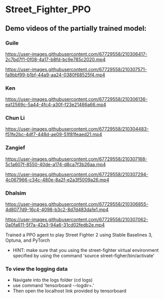 # Street_Fighter_PPO

## Demo videos of the partially trained model:

### Guile
https://user-images.githubusercontent.com/67729558/210306417-2c7bd7f1-0f08-4a17-b8fd-bc9e785c2020.mp4

https://user-images.githubusercontent.com/67729558/210307571-fa9bbf99-b1bf-44a9-aa24-0380f68525f4.mp4

### Ken
https://user-images.githubusercontent.com/67729558/210306136-ea12569c-5a44-4fc4-a30f-f23e21466a66.mp4

### Chun Li
https://user-images.githubusercontent.com/67729558/210304483-f51fe2bc-4df7-448d-ae09-51f81feaed21.mp4

### Zangief
https://user-images.githubusercontent.com/67729558/210307168-5c1a607f-8550-40de-a174-d8ca7f3b26aa.mp4

https://user-images.githubusercontent.com/67729558/210307294-4c067966-c34c-480e-8a2f-e2a3f5009a26.mp4

### Dhalsim
https://user-images.githubusercontent.com/67729558/210306855-4d8077d9-16c4-4098-b3c2-8d7d483da1e1.mp4

https://user-images.githubusercontent.com/67729558/210307062-0a0fa611-5f7a-42a3-94a6-31cd02fedb2e.mp4


Trained a PPO agent to play Street Fighter 2 using Stable Baselines 3, Optuna, and PyTorch
- HINT: make sure that you using the street-fighter virtual environment specified by using the command 'source street-figher/bin/activate'

### To view the logging data 
- Navigate into the logs folder (cd logs)
- use command 'tensorboard --logdir=.'
- Then open the localhost link provided by tensorboard
